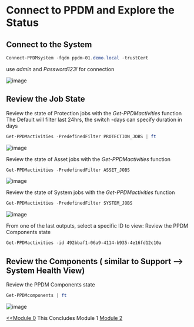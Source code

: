# Connect to PPDM and Explore the Status


## Connect to the System
```Powershell
Connect-PPDMsystem -fqdn ppdm-01.demo.local -trustCert
```
use *admin* and *Password123!* for connection

![image](https://github.com/dell-democenter/dell-democenter.github.io/assets/8255007/29fc50fe-4b30-459d-9644-7e8f4434b125)



## Review the Job State
Review the state of Protection jobs with the *Get-PPDMactivities* function
The Default will filter last 24hrs, the switch -days can specify duration in days
```Powershell
Get-PPDMactivities -PredefinedFilter PROTECTION_JOBS | ft
```
![image](https://github.com/dell-democenter/dell-democenter.github.io/assets/8255007/113b95a6-97b4-4528-9afe-debbf4329742)

Review the state of Asset jobs with the *Get-PPDMactivities* function
```Powershell
Get-PPDMactivities -PredefinedFilter ASSET_JOBS 
```
![image](https://github.com/dell-democenter/dell-democenter.github.io/assets/8255007/f63f36ca-4f99-4cef-8de4-113f4339ebf4)  

Review the state of System jobs with the *Get-PPDMactivities* function
```Powershell
Get-PPDMactivities -PredefinedFilter SYSTEM_JOBS 
```

![image](https://github.com/dell-democenter/dell-democenter.github.io/assets/8255007/0e276da6-78f1-4615-a645-f1324f46c5e5)


From one of the last outputs, select a specific ID to view:
Review the PPDM Components state
```Powershell
Get-PPDMactivities -id 492bbaf1-06a9-4114-b935-4e16fd12c10a
```

## Review the Components ( similar to Support --> System Health View)
Review the PPDM Components state
```Powershell
Get-PPDMcomponents | ft
```
![image](https://github.com/dell-democenter/dell-democenter.github.io/assets/8255007/486887d7-5d49-4bf4-a000-99274118d5f8)


 [<<Module 0](./Module_0.md) This Concludes Module 1 [Module 2](./Module_2.md)
